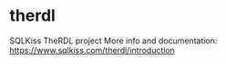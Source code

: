 # therdl
SQLKiss TheRDL project
More info and documentation: https://www.sqlkiss.com/therdl/introduction
